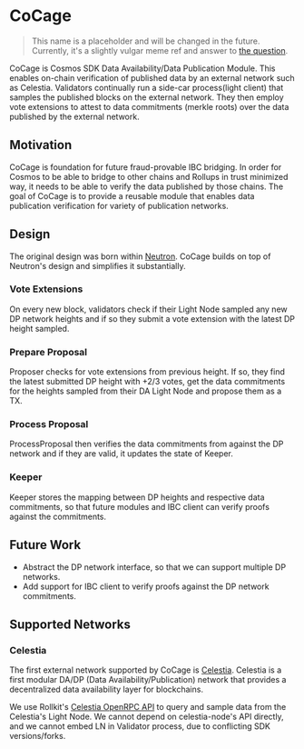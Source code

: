 # CoCage
> This name is a placeholder and will be changed in the future. Currently, it's a slightly vulgar meme ref and answer
> to [the question](https://x.com/nickwh8te/status/1682779788350566402?s=20).

CoCage is Cosmos SDK Data Availability/Data Publication Module. This enables on-chain verification of 
published data by an external network such as Celestia. Validators continually run a side-car process(light client) 
that samples the published blocks on the external network. They then employ vote extensions to attest to data 
commitments (merkle roots) over the data published by the external network.

## Motivation

CoCage is foundation for future fraud-provable IBC bridging. In order for Cosmos to be able to bridge to other chains 
and Rollups in trust minimized way, it needs to be able to verify the data published by those chains. The goal of CoCage
is to provide a reusable module that enables data publication verification for variety of publication networks. 

## Design

The original design was born within [Neutron](https://neutron.org/). CoCage builds on top of Neutron's design and simplifies
it substantially.

### Vote Extensions

On every new block, validators check if their Light Node sampled any new DP network heights and if so they submit a vote
extension with the latest DP height sampled.

### Prepare Proposal

Proposer checks for vote extensions from previous height. If so, they find the latest
submitted DP height with +2/3 votes, get the data commitments for the heights sampled from their DA Light Node and 
propose them as a TX.

### Process Proposal

ProcessProposal then verifies the data commitments from against the DP network and if they are valid, it updates 
the state of Keeper.

### Keeper

Keeper stores the mapping between DP heights and respective data commitments, so that future modules and IBC client
can verify proofs against the commitments.

## Future Work

* Abstract the DP network interface, so that we can support multiple DP networks.
* Add support for IBC client to verify proofs against the DP network commitments.

## Supported Networks

### Celestia

The first external network supported by CoCage is [Celestia](https://celestia.network/). Celestia is a first modular
DA/DP (Data Availability/Publication) network that provides a decentralized data availability layer for blockchains.

We use Rollkit's [Celestia OpenRPC API](https://github.com/rollkit/celestia-openrpc/) to query and sample data from the
Celestia's Light Node. We cannot depend on celestia-node's API directly, and we cannot embed LN in Validator process,
due to conflicting SDK versions/forks.
